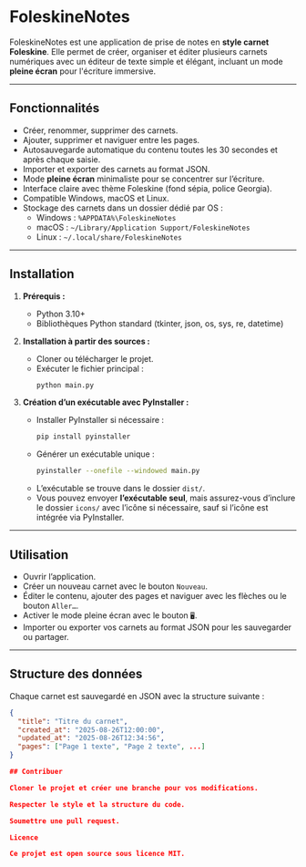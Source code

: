 # FoleskineNotes

FoleskineNotes est une application de prise de notes en **style carnet Foleskine**. Elle permet de créer, organiser et éditer plusieurs carnets numériques avec un éditeur de texte simple et élégant, incluant un mode **pleine écran** pour l'écriture immersive.  

---

## Fonctionnalités

- Créer, renommer, supprimer des carnets.
- Ajouter, supprimer et naviguer entre les pages.
- Autosauvegarde automatique du contenu toutes les 30 secondes et après chaque saisie.
- Importer et exporter des carnets au format JSON.
- Mode **pleine écran** minimaliste pour se concentrer sur l’écriture.
- Interface claire avec thème Foleskine (fond sépia, police Georgia).
- Compatible Windows, macOS et Linux.
- Stockage des carnets dans un dossier dédié par OS :
  - Windows : `%APPDATA%\FoleskineNotes`
  - macOS : `~/Library/Application Support/FoleskineNotes`
  - Linux : `~/.local/share/FoleskineNotes`

---

## Installation

1. **Prérequis :**  
   - Python 3.10+  
   - Bibliothèques Python standard (tkinter, json, os, sys, re, datetime)

2. **Installation à partir des sources :**  
   - Cloner ou télécharger le projet.
   - Exécuter le fichier principal :  
     ```bash
     python main.py
     ```

3. **Création d’un exécutable avec PyInstaller :**  
   - Installer PyInstaller si nécessaire :  
     ```bash
     pip install pyinstaller
     ```
   - Générer un exécutable unique :  
     ```bash
     pyinstaller --onefile --windowed main.py
     ```
   - L’exécutable se trouve dans le dossier `dist/`.  
   - Vous pouvez envoyer **l’exécutable seul**, mais assurez-vous d’inclure le dossier `icons/` avec l’icône si nécessaire, sauf si l’icône est intégrée via PyInstaller.

---

## Utilisation

- Ouvrir l’application.
- Créer un nouveau carnet avec le bouton `Nouveau`.
- Éditer le contenu, ajouter des pages et naviguer avec les flèches ou le bouton `Aller…`.
- Activer le mode pleine écran avec le bouton `🖥️`.
- Importer ou exporter vos carnets au format JSON pour les sauvegarder ou partager.

---

## Structure des données

Chaque carnet est sauvegardé en JSON avec la structure suivante :

```json
{
  "title": "Titre du carnet",
  "created_at": "2025-08-26T12:00:00",
  "updated_at": "2025-08-26T12:34:56",
  "pages": ["Page 1 texte", "Page 2 texte", ...]
}

## Contribuer

Cloner le projet et créer une branche pour vos modifications.

Respecter le style et la structure du code.

Soumettre une pull request.

Licence

Ce projet est open source sous licence MIT.
